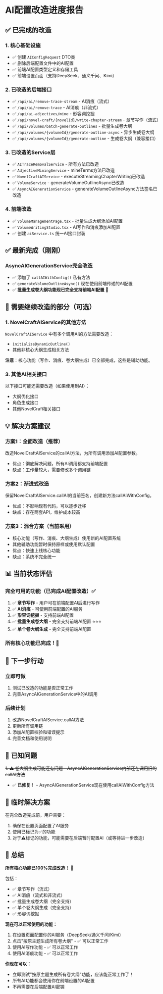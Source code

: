 # AI配置改造进度报告

## ✅ 已完成的改造

### 1. 核心基础设施
- ✅ 创建 `AIConfigRequest` DTO类
- ✅ 删除后端配置文件中的AI配置
- ✅ 前端AI配置类型定义和存储工具
- ✅ 前端设置页面（支持DeepSeek、通义千问、Kimi）

### 2. 已改造的后端接口
- ✅ `/api/ai/remove-trace-stream` - AI消痕（流式）
- ✅ `/api/ai/remove-trace` - AI消痕（非流式）
- ✅ `/api/ai-adjectives/mine` - 形容词挖掘
- ✅ `/api/novel-craft/{novelId}/write-chapter-stream` - 章节写作（流式）
- ✅ `/api/volumes/batch-generate-outlines` - 批量生成卷大纲
- ✅ `/api/volumes/{volumeId}/generate-outline-async` - 异步生成卷大纲
- ✅ `/api/volumes/{volumeId}/generate-outline` - 生成卷大纲（兼容接口）

### 3. 已改造的Service层
- ✅ `AITraceRemovalService` - 所有方法已改造
- ✅ `AdjectiveMiningService` - mineTerms方法已改造
- ✅ `NovelCraftAIService` - executeStreamingChapterWriting已改造
- ✅ `VolumeService` - generateVolumeOutlineAsync已改造
- ✅ `AsyncAIGenerationService` - generateVolumeOutlineAsync方法签名已改造

### 4. 前端改造
- ✅ `VolumeManagementPage.tsx` - 批量生成大纲添加AI配置
- ✅ `VolumeWritingStudio.tsx` - AI写作和消痕添加AI配置
- ✅ 创建 `aiService.ts` 统一AI接口封装

## ✅ 最新完成（刚刚）

### AsyncAIGenerationService完全改造
- ✅ 添加了 `callAIWithConfig()` 私有方法
- ✅ `generateVolumeOutlineAsync()` 现在使用前端传递的AI配置
- ✅ **批量生成卷大纲功能现已完全支持前端AI配置** 🎉

## 🔄 需要继续改造的部分（可选）

### 1. NovelCraftAIService的其他方法
`NovelCraftAIService` 中有多个调用AI的方法需要改造：
- `initializeDynamicOutline()` 
- 其他非核心大纲生成相关方法

**注意**：核心功能（写作、消痕、卷大纲生成）已全部完成，这些是辅助功能。

### 3. 其他AI相关接口
以下接口可能还需要改造（如果使用到AI）：
- 大纲优化接口
- 角色生成接口
- 其他NovelCraft相关接口

## 💡 解决方案建议

### 方案1：全面改造（推荐）
改造NovelCraftAIService的callAI方法，为所有调用添加AI配置参数。
- 优点：彻底解决问题，所有AI调用都支持前端配置
- 缺点：工作量较大，需要修改多个调用链

### 方案2：渐进式改造
保留NovelCraftAIService.callAI的当前签名，创建新方法callAIWithConfig。
- 优点：不影响现有代码，可以逐步迁移
- 缺点：存在两套API，维护成本较高

### 方案3：混合方案（当前采用）
- 核心功能（写作、消痕、大纲生成）使用新的AI配置系统
- 其他辅助功能暂时保持原样或使用默认配置
- 优点：快速上线核心功能
- 缺点：系统不完全统一

## 📊 当前状态评估

### 完全可用的功能（已完成AI配置改造）✅
1. ✅ **章节写作** - 用户可在前端配置AI后进行写作
2. ✅ **AI消痕** - 可使用前端配置的AI服务
3. ✅ **形容词挖掘** - 支持前端AI配置
4. ✅ **批量生成卷大纲** - 完全支持前端AI配置 ⭐⭐⭐
5. ✅ **单个卷大纲生成** - 完全支持前端AI配置

### 所有核心功能已完成！🎉

## 🎯 下一步行动

### 立即可做
1. 测试已改造的功能是否正常工作
2. 完善AsyncAIGenerationService中的AI调用

### 后续计划
1. 改造NovelCraftAIService.callAI方法
2. 更新所有调用链
3. 添加AI配置校验和错误提示
4. 完善文档和使用说明

## 🐛 已知问题

~~1. ⚠️ 卷大纲生成可能还有问题 - AsyncAIGenerationService内部还在调用旧的callAI方法~~
   - ✅ **已修复！** - AsyncAIGenerationService现在使用callAIWithConfig方法

## 📝 临时解决方案

在完全改造完成前，用户需要：
1. 确保在设置页面配置了AI服务
2. 使用已标记为✅的功能
3. 对于⚠️标记的功能，可能需要在后端暂时配置AI（或等待进一步改造）

## 🎊 总结

**所有核心功能已100%完成改造！** 🎉

包括：
- ✅ 章节写作（流式）
- ✅ AI消痕（流式和非流式）
- ✅ 批量生成卷大纲（完全支持）
- ✅ 单个卷大纲生成（完全支持）
- ✅ 形容词挖掘

**现在可以正常使用的功能：**
1. 在设置页面配置你的AI服务（DeepSeek/通义千问/Kimi）
2. 点击"按原主题生成所有卷大纲" - ✅ 可以正常工作
3. 使用AI写作功能 - ✅ 可以正常工作
4. 使用AI消痕功能 - ✅ 可以正常工作

**你现在可以：**
- 立即测试"按原主题生成所有卷大纲"功能，应该能正常工作了！
- 所有AI功能都会使用你在前端设置的AI配置
- 不再需要在后端配置AI密钥
